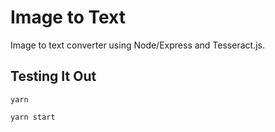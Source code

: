 # Image to Text

Image to text converter using Node/Express and Tesseract.js.

## Testing It Out

`yarn`

`yarn start`
